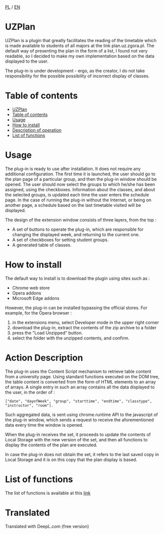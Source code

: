 [PL](../readme.md) / [EN](Docs/readmeEN.md)

# UZPlan

UZPlan is a plugin that greatly facilitates the reading of the timetable which is made available to students of all majors at the link plan.uz.zgora.pl. The default way of presenting the plan in the form of a list, I found not very readable, so I decided to make my own implementation based on the data displayed to the user.

The plug-in is under development - ergo, as the creator, I do not take responsibility for the possible possibility of incorrect display of classes.

# Table of contents
- [UZPlan](#uzplan)
- [Table of contents](#table-of-contents)
- [Usage](#usage)
- [How to install](#how-to-install)
- [Description of operation](#description-of-operation)
- [List of functions](#list-functions)

# Usage
The plug-in is ready to use after installation. It does not require any additional configuration. The first time it is launched, the user should go to the plan page of a particular group, and then the plug-in window should be opened. The user should now select the groups to which he/she has been assigned, using the checkboxes. Information about the classes, and about the selected groups, is updated each time the user enters the schedule page. In the case of running the plug-in without the Internet, or being on another page, a schedule based on the last timetable visited will be displayed. 

The design of the extension window consists of three layers, from the top : 
- A set of buttons to operate the plug-in, which are responsible for changing the displayed week, and returning to the current one.
- A set of checkboxes for setting student groups.
- A generated table of classes.


# How to install
The default way to install is to download the plugin using sites such as :
- Chrome web store
- Opera addons
- Microsoft Edge addons

However, the plug-in can be installed bypassing the official stores. For example, for the Opera browser :
1. in the extensions menu, select Developer mode in the upper right corner
2. download the plug-in, extract the contents of the zip archive to a folder
3. press the "Load Unzipped" button.
4. select the folder with the unzipped contents, and confirm.

# Action Description

The plug-in uses the Content Script mechanism to retrieve table content from a university page. Using standard functions executed on the DOM tree, the table content is converted from the form of HTML elements to an array of arrays. A single entry in such an array contains all the data displayed to the user, in the order of : 
```
["date", "dayofWeek", "group", "starttime", "endtime", "classtype", "instructor", "room"].
```
Such aggregated data, is sent using chrome.runtime API to the javascript of the plug-in window, which sends a request to receive the aforementioned data every time the window is opened. 

When the plug-in receives the set, it proceeds to update the contents of Local Storage with the new version of the set, and then all functions to display the contents of the plan are executed.

In case the plug-in does not obtain the set, it refers to the last saved copy in Local Storage and it is on this copy that the plan display is based.

# List of functions

The list of functions is available at this [link](documentationEN.md)




# Translated
Translated with DeepL.com (free version)